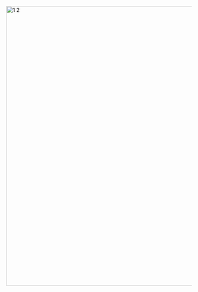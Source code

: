 <img width="757" alt="1 2" src="https://github.com/AlanRavelo/3phasesAC_DC_1/assets/88397949/40723dde-1fb0-4a26-8e38-47838f3b34fc">
